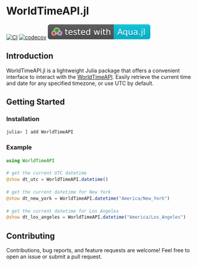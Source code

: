 # WorldTimeAPI.jl

[![CI](https://github.com/raphasampaio/WorldTimeAPI.jl/actions/workflows/CI.yml/badge.svg)](https://github.com/raphasampaio/WorldTimeAPI.jl/actions/workflows/CI.yml)
[![codecov](https://codecov.io/gh/raphasampaio/WorldTimeAPI.jl/graph/badge.svg?token=QZpOrYanH3)](https://codecov.io/gh/raphasampaio/WorldTimeAPI.jl)
[![Aqua](https://raw.githubusercontent.com/JuliaTesting/Aqua.jl/master/badge.svg)](https://github.com/JuliaTesting/Aqua.jl)

## Introduction

WorldTimeAPI.jl is a lightweight Julia package that offers a convenient interface to interact with the [WorldTimeAPI](http://worldtimeapi.org/). Easily retrieve the current time and date for any specified timezone, or use UTC by default.

## Getting Started

### Installation

```julia
julia> ] add WorldTimeAPI
```

### Example
```julia
using WorldTimeAPI

# get the current UTC datetime
@show dt_utc = WorldTimeAPI.datetime()

# get the current datetime for New York
@show dt_new_york = WorldTimeAPI.datetime("America/New_York")

# get the current datetime for Los Angeles
@show dt_los_angeles = WorldTimeAPI.datetime("America/Los_Angeles")
```

## Contributing

Contributions, bug reports, and feature requests are welcome! Feel free to open an issue or submit a pull request.